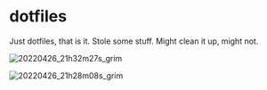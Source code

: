 # dotfiles
Just dotfiles, that is it. Stole some stuff. Might clean it up, might not. 

![20220426_21h32m27s_grim](https://user-images.githubusercontent.com/50686623/165420390-b0f49efa-6c02-4606-af34-fd44bb07afd8.png)

![20220426_21h28m08s_grim](https://user-images.githubusercontent.com/50686623/165420031-c69dbbd7-b314-42f9-a410-13b3a470c2eb.png)

